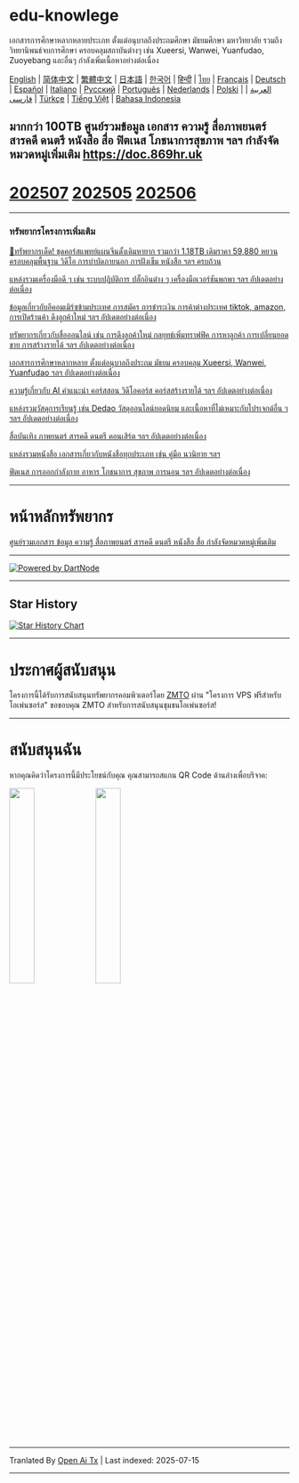# edu-knowlege
เอกสารการศึกษาหลากหลายประเภท ตั้งแต่อนุบาลถึงประถมศึกษา มัธยมศึกษา มหาวิทยาลัย รวมถึงวิทยานิพนธ์จบการศึกษา ครอบคลุมสถาบันต่างๆ เช่น Xueersi, Wanwei, Yuanfudao, Zuoyebang และอื่นๆ กำลังเพิ่มเนื้อหาอย่างต่อเนื่อง

[English](https://openaitx.github.io/view.html?user=mswnlz&project=edu-knowlege&lang=en) | [简体中文](https://openaitx.github.io/view.html?user=mswnlz&project=edu-knowlege&lang=zh-CN) | [繁體中文](https://openaitx.github.io/view.html?user=mswnlz&project=edu-knowlege&lang=zh-TW) | [日本語](https://openaitx.github.io/view.html?user=mswnlz&project=edu-knowlege&lang=ja) | [한국어](https://openaitx.github.io/view.html?user=mswnlz&project=edu-knowlege&lang=ko) | [हिन्दी](https://openaitx.github.io/view.html?user=mswnlz&project=edu-knowlege&lang=hi) | [ไทย](https://openaitx.github.io/view.html?user=mswnlz&project=edu-knowlege&lang=th) | [Français](https://openaitx.github.io/view.html?user=mswnlz&project=edu-knowlege&lang=fr) | [Deutsch](https://openaitx.github.io/view.html?user=mswnlz&project=edu-knowlege&lang=de) | [Español](https://openaitx.github.io/view.html?user=mswnlz&project=edu-knowlege&lang=es) | [Italiano](https://openaitx.github.io/view.html?user=mswnlz&project=edu-knowlege&lang=it) | [Русский](https://openaitx.github.io/view.html?user=mswnlz&project=edu-knowlege&lang=ru) | [Português](https://openaitx.github.io/view.html?user=mswnlz&project=edu-knowlege&lang=pt) | [Nederlands](https://openaitx.github.io/view.html?user=mswnlz&project=edu-knowlege&lang=nl) | [Polski](https://openaitx.github.io/view.html?user=mswnlz&project=edu-knowlege&lang=pl) | [العربية](https://openaitx.github.io/view.html?user=mswnlz&project=edu-knowlege&lang=ar) | [فارسی](https://openaitx.github.io/view.html?user=mswnlz&project=edu-knowlege&lang=fa) | [Türkçe](https://openaitx.github.io/view.html?user=mswnlz&project=edu-knowlege&lang=tr) | [Tiếng Việt](https://openaitx.github.io/view.html?user=mswnlz&project=edu-knowlege&lang=vi) | [Bahasa Indonesia](https://openaitx.github.io/view.html?user=mswnlz&project=edu-knowlege&lang=id)

มากกว่า 100TB ศูนย์รวมข้อมูล เอกสาร ความรู้ สื่อภาพยนตร์ สารคดี ดนตรี หนังสือ สื่อ ฟิตเนส โภชนาการสุขภาพ ฯลฯ กำลังจัดหมวดหมู่เพิ่มเติม https://doc.869hr.uk
------------------

# [202507](https://raw.githubusercontent.com/mswnlz/edu-knowlege/main/202507.md) [202505](https://raw.githubusercontent.com/mswnlz/edu-knowlege/main/202505.md) [202506](https://raw.githubusercontent.com/mswnlz/edu-knowlege/main/202506.md)


---------------

### ทรัพยากรโครงการเพิ่มเติม

[🎁ทรัพยากรเด็ด! ชุดคอร์สแพทย์แผนจีนดั้งเดิมหายาก รวมกว่า 1.18TB เดิมราคา 59,880 หยวน ครอบคลุมพื้นฐาน วิดีโอ การบำบัดภายนอก การฝังเข็ม หนังสือ ฯลฯ ครบถ้วน](https://github.com/mswnlz/chinese-traditional)

[แหล่งรวมเครื่องมือดี ๆ เช่น ระบบปฏิบัติการ ปลั๊กอินต่าง ๆ เครื่องมือเวอร์ชันพกพา ฯลฯ อัปเดตอย่างต่อเนื่อง](https://github.com/mswnlz/tools)


[ข้อมูลเกี่ยวกับอีคอมเมิร์ซข้ามประเทศ การสมัคร การชำระเงิน การค้าต่างประเทศ tiktok, amazon, การเปิดร้านค้า ดึงลูกค้าใหม่ ฯลฯ อัปเดตอย่างต่อเนื่อง](https://github.com/mswnlz/cross-border)

[ทรัพยากรเกี่ยวกับสื่อออนไลน์ เช่น การดึงลูกค้าใหม่ กลยุทธ์เพิ่มทราฟฟิค การหาลูกค้า การเปลี่ยนยอดขาย การสร้างรายได้ ฯลฯ อัปเดตอย่างต่อเนื่อง](https://github.com/mswnlz/self-media)

[ เอกสารการศึกษาหลากหลาย ตั้งแต่อนุบาลถึงประถม มัธยม ครอบคลุม Xueersi, Wanwei, Yuanfudao ฯลฯ อัปเดตอย่างต่อเนื่อง](https://github.com/mswnlz/edu-knowlege)

[ความรู้เกี่ยวกับ AI คำแนะนำ คอร์สสอน วิดีโอคอร์ส คอร์สสร้างรายได้ ฯลฯ อัปเดตอย่างต่อเนื่อง](https://github.com/mswnlz/AIknowledge)

[แหล่งรวมวัสดุการเรียนรู้ เช่น Dedao วัสดุออนไลน์ยอดนิยม และเนื้อหาที่ไม่เหมาะกับโปรเจกต์อื่น ๆ ฯลฯ อัปเดตอย่างต่อเนื่อง](https://github.com/mswnlz/curriculum)

[สื่อบันเทิง ภาพยนตร์ สารคดี ดนตรี คอนเสิร์ต ฯลฯ อัปเดตอย่างต่อเนื่อง](https://github.com/mswnlz/movies)

[แหล่งรวมหนังสือ เอกสารเกี่ยวกับหนังสือทุกประเภท เช่น คู่มือ นวนิยาย ฯลฯ](https://github.com/mswnlz/book)

[ฟิตเนส การออกกำลังกาย อาหาร โภชนาการ สุขภาพ การนอน ฯลฯ อัปเดตอย่างต่อเนื่อง](https://github.com/mswnlz/healthy)



---------------

# หน้าหลักทรัพยากร
[ศูนย์รวมเอกสาร ข้อมูล ความรู้ สื่อภาพยนตร์ สารคดี ดนตรี หนังสือ สื่อ กำลังจัดหมวดหมู่เพิ่มเติม](https://github.com/mswnlz)

---------------

[![Powered by DartNode](https://dartnode.com/branding/DN-Open-Source-sm.png)](https://dartnode.com "Powered by DartNode - Free VPS for Open Source")

---------------


## Star History
[![Star History Chart](https://api.star-history.com/svg?repos=mswnlz/edu-knowlege&type=Date)](https://www.star-history.com/#mswnlz/edu-knowlege&Date)

---------------



# ประกาศผู้สนับสนุน
โครงการนี้ได้รับการสนับสนุนทรัพยากรคอมพิวเตอร์โดย [ZMTO](https://console.vtexs.com/?affid=12967) ผ่าน "โครงการ VPS ฟรีสำหรับโอเพ่นซอร์ส"
ขอขอบคุณ ZMTO สำหรับการสนับสนุนชุมชนโอเพ่นซอร์ส!


---------------

# สนับสนุนฉัน

หากคุณคิดว่าโครงการนี้มีประโยชน์กับคุณ คุณสามารถสแกน QR Code ด้านล่างเพื่อบริจาค:
<p align="left">
  <img src="https://raw.githubusercontent.com/mswnlz/edu-knowlege/main/support-alipay.png" width="30%">
  <img src="https://raw.githubusercontent.com/mswnlz/edu-knowlege/main/wechat-qrcode.jpg" width="30%">
</p>


---

Tranlated By [Open Ai Tx](https://github.com/OpenAiTx/OpenAiTx) | Last indexed: 2025-07-15

---
